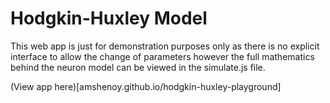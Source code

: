 # Hodgkin-Huxley Model

This web app is just for demonstration purposes only as there is no explicit interface to allow the change of parameters however the full mathematics behind the neuron model can be viewed in the simulate.js file.

(View app here)[amshenoy.github.io/hodgkin-huxley-playground]
